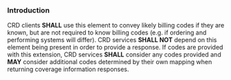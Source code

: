 <!--- Text entered into this file will appear at the top of the profiles page before the Formal Views of the profile content. -->

<div class="new-content">
<a name="introduction"> </a>
<h3>Introduction</h3>
<p>
  CRD clients <b>SHALL</b> use this element to convey likely billing codes if they are known, but are not required to know billing codes (e.g. if ordering and performing systems will differ).  CRD services <b>SHALL NOT</b> depend on this element being present in order to provide a response.  If codes are provided with this extension, CRD services <b>SHALL</b> consider any codes provided and <b>MAY</b> consider additional codes determined by their own mapping when returning coverage information responses.
</p>

</div>
